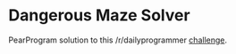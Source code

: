 # Dangerous Maze Solver

PearProgram solution to this /r/dailyprogrammer [challenge](https://www.reddit.com/r/dailyprogrammer/comments/5vwwzg/20170224_challenge_303_hard_escaping_a_dangerous/).
